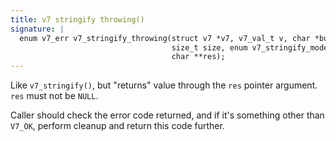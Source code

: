 ```yaml
---
title: v7 stringify throwing()
signature: |
  enum v7_err v7_stringify_throwing(struct v7 *v7, v7_val_t v, char *buf,
                                    size_t size, enum v7_stringify_mode mode,
                                    char **res);
---
```


Like `v7_stringify()`, but "returns" value through the `res` pointer
argument. `res` must not be `NULL`.

Caller should check the error code returned, and if it's something other
than `V7_OK`, perform cleanup and return this code further. 

